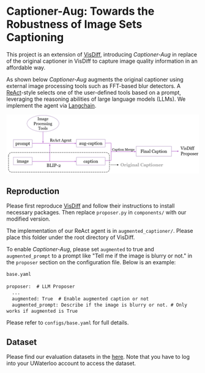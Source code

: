 # Captioner-Aug: Towards the Robustness of Image Sets Captioning

This project is an extension of [VisDiff](https://github.com/Understanding-Visual-Datasets/VisDiff), introducing *Captioner-Aug* in replace of the original captioner in VisDiff to capture image quality information in an affordable way. 

As shown below *Captioner-Aug* augments the original captioner using external image processing tools such as FFT-based blur detectors. A [ReAct](https://github.com/ysymyth/ReAct)-style selects one of the user-defined tools based on a prompt, leveraging the reasoning abilities of large language models (LLMs). We implement the agent via [Langchain](https://www.langchain.com/).

![image](captioner-aug.PNG)

## Reproduction
Please first reproduce [VisDiff](https://github.com/Understanding-Visual-Datasets/VisDiff) and follow their instructions to install necessary packages. Then replace ```proposer.py``` in `components/` with our modified version. 

The implementation of our ReAct agent is in `augmented_captioner/`. Please place this folder under the root directory of VisDiff.

To enable *Captioner-Aug*, please set `augmented` to true and `augmented_prompt` to a prompt like "Tell me if the image is blurry or not." in the `proposer` section on the configuration file. Below is an example:
```
base.yaml

proposer:  # LLM Proposer
  ...
  augmented: True  # Enable augmented caption or not
  augmented_prompt: Describe if the image is blurry or not. # Only works if augmented is True
```

Please refer to `configs/base.yaml` for full details.

## Dataset
Please find our evaluation datasets in the [here](https://uofwaterloo-my.sharepoint.com/:f:/g/personal/d72lu_uwaterloo_ca/EoWmVG2EhfVIkwRlgpLeIBgB2SIwt_82yKVGNU_-AJmJcw?e=8rWMir). Note that you have to log into your UWaterloo account to access the dataset.